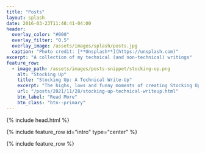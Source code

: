 ```yaml
---
title: "Posts"
layout: splash
date: 2016-03-23T11:48:41-04:00
header:
  overlay_color: "#000"
  overlay_filter: "0.5"
  overlay_image: /assets/images/splash/posts.jpg
  caption: "Photo credit: [**Unsplash**](https://unsplash.com)"
excerpt: "A collection of my technical (and non-technical) writings"
feature_row:
  - image_path: /assets/images/posts-snippet/stocking-up.png
    alt: "Stocking Up"
    title: "Stocking Up: A Technical Write-Up"
    excerpt: "The highs, lows and funny moments of creating Stocking Up V2"
    url: "/posts/2021/11/28/stocking-up-technical-writeup.html"
    btn_label: "Read More"
    btn_class: "btn--primary"
---
```


{% include head.html %}

{% include feature_row id="intro" type="center" %}

{% include feature_row %}
